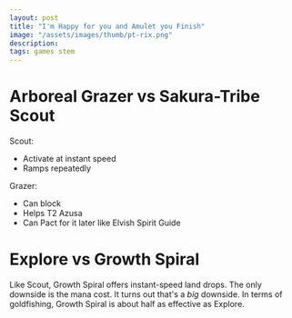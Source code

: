 ```yaml
---
layout: post
title: "I'm Happy for you and Amulet you Finish"
image: "/assets/images/thumb/pt-rix.png"
description: 
tags: games stem
---
```


# Arboreal Grazer vs Sakura-Tribe Scout

Scout:
- Activate at instant speed
- Ramps repeatedly

Grazer:
- Can block
- Helps T2 Azusa
- Can Pact for it later like Elvish Spirit Guide





# Explore vs Growth Spiral

Like Scout, Growth Spiral offers instant-speed land drops. The only downside is the mana cost. It turns out that's a *big* downside. In terms of goldfishing, Growth Spiral is about half as effective as Explore. 


